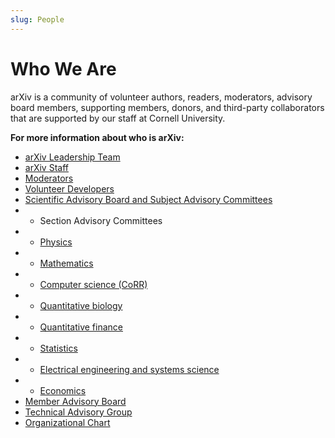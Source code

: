 ```yaml
---
slug: People
---
```


# Who We Are

arXiv is a community of volunteer authors, readers, moderators, advisory board members, supporting members, donors, and third-party collaborators that are supported by our staff at Cornell University.

**For more information about who is arXiv:**

- [arXiv Leadership Team](leadership_team.md)
- [arXiv Staff](staff.md)
- [Moderators](https://arxiv.org/moderators/)
- [Volunteer Developers](developers.md)
- [Scientific Advisory Board and Subject Advisory Committees](scientific_ad_board.md)
- - Section Advisory Committees
- - [Physics](../../help/physics/index.md#AdvisoryCommittee)
- - [Mathematics](../../help/math/index.md#AdvisoryCommittee)
- - [Computer science (CoRR)](../../help/cs/index.md)
- - [Quantitative biology](../../help/q-bio/index.md#AdvisoryCommittee)
- - [Quantitative finance](../../help/q-fin/index.md#AdvisoryCommittee)
- - [Statistics](../../help/statistics/index.md#AdvisoryCommittee)
- - [Electrical engineering and systems science](../../help/eess/index.md#AdvisoryCommittee)
- - [Economics](../../help/econ/index.md#AdvisoryCommittee)
- [Member Advisory Board](member_ad_board.md)
- [Technical Advisory Group](technical_ad_group.md)
- [Organizational Chart](../../about/governance.md)
